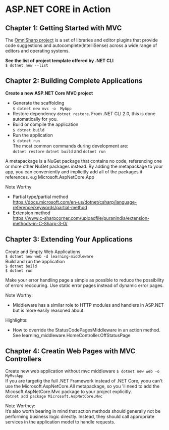 # ASP.NET CORE in Action
## Chapter 1: Getting Started with MVC
The [OmniSharp project](http://www.omnisharp.net/) is a set of libraries and editor plugins that provide code suggestions and autocomplete(IntelliSense) across a wide range of editors and operating systems.  

__See the list of project template offered by .NET CLI__  
`$ dotnet new --list`  

## Chapter 2: Building Complete Applications
__Create a new ASP.NET Core MVC project__  
* Generate the scaffolding  
`$ dotnet new mvc -o  MyApp`  
* Restore dependency `dotnet restore`. From .NET CLI 2.0, this is done automatically for you.
* Build or compile the application  
`$ dotnet build`  
* Run the application  
`$ dotnet run`  
The most common commands during development are:    
`dotnet restore` `dotnet build` and `dotnet run`

A metapackage is a NuGet package that contains no code, referencing one or more other NuGet packages instead. By adding the metapackage to your app, you can conveniently and implicitly add all of the packages it references. e.g Microsoft.AspNetCore.App  

Note Worthy  
* Partial type/partial method  
  https://docs.microsoft.com/en-us/dotnet/csharp/language-reference/keywords/partial-method  
* Extension method  
  https://www.c-sharpcorner.com/uploadfile/puranindia/extension-methods-in-C-Sharp-3-0/  

## Chapter 3: Extending Your Applications
Create and Empty Web Applications  
`$ dotnet new web -d learning-middleware`  
Build and run the application  
`$ dotnet build`   
`$ dotnet run`   

Make your error handling page a simple as possible to reduce the possibility of errors reoccuring. Use static error pages instead of dynamic error pages.

Note Worthy:
* Middleware has a similar role to HTTP modules and handlers in ASP.NET but
is more easily reasoned about.  

Highlights:
* How to override the StatusCodePagesMiddleware in an action method. See learning_middleware.HomeController.OffStatusPage

## Chapter 4: Creatin Web Pages with MVC Controllers  
Create new web application without mvc middleware
`$ dotnet new web -o MyMvcApp`  
If you are targetig the full .NET Framework instead of .NET Core, yoou can't use the Microsoft.AspNetCore.All metapackage, so you 'll need to add the Micosoft.AspNetCore.Mvc package to your project explicitly.   
`dotnet add package Microsoft.AspNetCore.Mvc`

Note Worthey:  
It’s also worth bearing in mind that action methods should generally not be performing business logic directly. Instead, they should call appropriate services in the application model to handle requests.  
